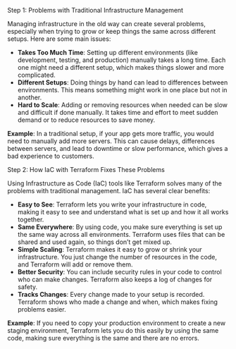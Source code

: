 Step 1: Problems with Traditional Infrastructure Management

Managing infrastructure in the old way can create several problems, especially when trying to grow or keep things the same across different setups. Here are some main issues:

- **Takes Too Much Time**: Setting up different environments (like development, testing, and production) manually takes a long time. Each one might need a different setup, which makes things slower and more complicated.
- **Different Setups**: Doing things by hand can lead to differences between environments. This means something might work in one place but not in another.
- **Hard to Scale**: Adding or removing resources when needed can be slow and difficult if done manually. It takes time and effort to meet sudden demand or to reduce resources to save money.

**Example**: In a traditional setup, if your app gets more traffic, you would need to manually add more servers. This can cause delays, differences between servers, and lead to downtime or slow performance, which gives a bad experience to customers.

Step 2: How IaC with Terraform Fixes These Problems

Using Infrastructure as Code (IaC) tools like Terraform solves many of the problems with traditional management. IaC has several clear benefits:

- **Easy to See**: Terraform lets you write your infrastructure in code, making it easy to see and understand what is set up and how it all works together.
- **Same Everywhere**: By using code, you make sure everything is set up the same way across all environments. Terraform uses files that can be shared and used again, so things don’t get mixed up.
- **Simple Scaling**: Terraform makes it easy to grow or shrink your infrastructure. You just change the number of resources in the code, and Terraform will add or remove them.
- **Better Security**: You can include security rules in your code to control who can make changes. Terraform also keeps a log of changes for safety.
- **Tracks Changes**: Every change made to your setup is recorded. Terraform shows who made a change and when, which makes fixing problems easier.

**Example**: If you need to copy your production environment to create a new staging environment, Terraform lets you do this easily by using the same code, making sure everything is the same and there are no errors.
